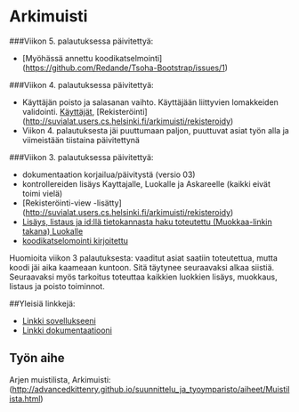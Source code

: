 # Arkimuisti

###Viikon 5. palautuksessa päivitettyä:
* [Myöhässä annettu koodikatselmointi] (https://github.com/Redande/Tsoha-Bootstrap/issues/1)

###Viikon 4. palautuksessa päivitettyä:
* Käyttäjän poisto ja salasanan vaihto. Käyttäjään liittyvien lomakkeiden validointi. [Käyttäjät](http://suvialat.users.cs.helsinki.fi/arkimuisti/users), [Rekisteröinti]  (http://suvialat.users.cs.helsinki.fi/arkimuisti/rekisteroidy)
* Viikon 4. palautuksesta jäi puuttumaan paljon, puuttuvat asiat työn alla ja viimeistään tiistaina päivitettynä

###Viikon 3. palautuksessa päivitettyä:
* dokumentaation korjailua/päivitystä (versio 03)
* kontrollereiden lisäys Kayttajalle, Luokalle ja Askareelle (kaikki eivät toimi vielä)
* [Rekisteröinti-view -lisätty] (http://suvialat.users.cs.helsinki.fi/arkimuisti/rekisteroidy)
* [Lisäys, listaus ja id:llä tietokannasta haku toteutettu (Muokkaa-linkin takana) Luokalle](http://suvialat.users.cs.helsinki.fi/arkimuisti/gategories)
* [koodikatselomointi kirjoitettu](https://github.com/kmartesu/OhHa/issues/1)

Huomioita viikon 3 palautuksesta: vaaditut asiat saatiin toteutettua, mutta koodi jäi aika kaameaan kuntoon. Sitä täytynee seuraavaksi alkaa siistiä. Seuraavaksi myös tarkoitus toteuttaa kaikkien luokkien lisäys, muokkaus, listaus ja poisto toiminnot.



##Yleisiä linkkejä:

* [Linkki sovellukseeni](http://suvialat.users.cs.helsinki.fi/arkimuisti)
* [Linkki dokumentaatiooni](https://github.com/Sihuvi84/Tsoha-Bootstrap/tree/master/doc)

## Työn aihe

Arjen muistilista, Arkimuisti:
(http://advancedkittenry.github.io/suunnittelu_ja_tyoymparisto/aiheet/Muistilista.html) 

